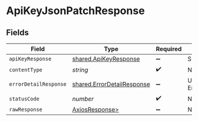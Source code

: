 # ApiKeyJsonPatchResponse


## Fields

| Field                                                                    | Type                                                                     | Required                                                                 | Description                                                              |
| ------------------------------------------------------------------------ | ------------------------------------------------------------------------ | ------------------------------------------------------------------------ | ------------------------------------------------------------------------ |
| `apiKeyResponse`                                                         | [shared.ApiKeyResponse](../../models/shared/apikeyresponse.md)           | :heavy_minus_sign:                                                       | Success                                                                  |
| `contentType`                                                            | *string*                                                                 | :heavy_check_mark:                                                       | N/A                                                                      |
| `errorDetailResponse`                                                    | [shared.ErrorDetailResponse](../../models/shared/errordetailresponse.md) | :heavy_minus_sign:                                                       | Unprocessable Entity                                                     |
| `statusCode`                                                             | *number*                                                                 | :heavy_check_mark:                                                       | N/A                                                                      |
| `rawResponse`                                                            | [AxiosResponse>](https://axios-http.com/docs/res_schema)                 | :heavy_minus_sign:                                                       | N/A                                                                      |